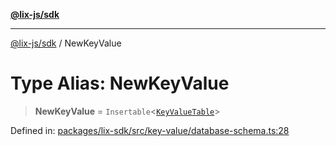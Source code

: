 [**@lix-js/sdk**](../README.md)

***

[@lix-js/sdk](../globals.md) / NewKeyValue

# Type Alias: NewKeyValue

> **NewKeyValue** = `Insertable`\<[`KeyValueTable`](KeyValueTable.md)\>

Defined in: [packages/lix-sdk/src/key-value/database-schema.ts:28](https://github.com/opral/monorepo/blob/f4435d280cb682cf73d4f843d615781e28b8d0ec/packages/lix-sdk/src/key-value/database-schema.ts#L28)
